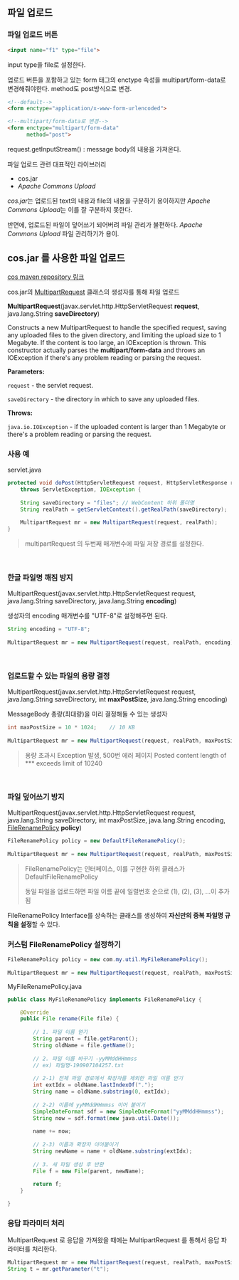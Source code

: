 ## 파일 업로드

### 파일 업로드 버튼
```html
<input name="f1" type="file">
```
input type을 file로 설정한다.

업로드 버튼을 포함하고 있는 form 태그의  enctype 속성을 multipart/form-data로 변경해줘야한다. method도 post방식으로 변경.

```html
<!--default-->
<form enctype="application/x-www-form-urlencoded">

<!--multipart/form-data로 변경-->
<form enctype="multipart/form-data"
	  method="post">
```

request.getInputStream() : message body의 내용을 가져온다.


파일 업로드 관련 대표적인 라이브러리
* cos.jar
* *Apache Commons Upload*


*cos.jar*는 업로드된 text의 내용과 file의 내용을 구분하기 용이하지만 *Apache Commons Upload*는 이를 잘 구분하지 못한다.

반면에, 업로드된 파일이 덮어쓰기 되어버려 파일 관리가 불편하다. *Apache Commons Upload* 파일 관리하기가 용이.


## cos.jar 를 사용한 파일 업로드
[cos maven repository 링크](https://mvnrepository.com/artifact/servlets.com/cos/05Nov2002)

cos.jar의 [MultipartRequest](http://www.servlets.com/cos/javadoc/com/oreilly/servlet/MultipartRequest.html) 클래스의 생성자를 통해 파일 업로드

**MultipartRequest**(javax.servlet.http.HttpServletRequest **request**, java.lang.String **saveDirectory**)

Constructs a new MultipartRequest to handle the specified request, saving any uploaded files to the given directory, and limiting the upload size to 1 Megabyte. If the content is too large, an IOException is thrown. This constructor actually parses the **multipart/form-data** and throws an IOException if there's any problem reading or parsing the request.

**Parameters:**

`request`  - the servlet request.

`saveDirectory`  - the directory in which to save any uploaded files.

**Throws:**

`java.io.IOException`  - if the uploaded content is larger than 1 Megabyte or there's a problem reading or parsing the request.



### 사용 예
servlet.java
```java
protected void doPost(HttpServletRequest request, HttpServletResponse response) 
	throws ServletException, IOException {
	
	String saveDirectory = "files";	// WebContent 하위 폴더명
	String realPath = getServletContext().getRealPath(saveDirectory);	// servlet의 실제 tomcat 구동 경로
	
	MultipartRequest mr = new MultipartRequest(request, realPath);
}
```
>multipartRequest 의 두번째 매개변수에 파일 저장 경로를 설정한다.

<br>

### 한글 파일명 깨짐 방지
MultipartRequest(javax.servlet.http.HttpServletRequest request, java.lang.String saveDirectory, java.lang.String **encoding**)

 생성자의 encoding 매개변수를 "UTF-8"로 설정해주면 된다.

```java
String encoding = "UTF-8";
		
MultipartRequest mr = new MultipartRequest(request, realPath, encoding);
```
<br>

### 업로드할 수 있는 파일의 용량 결정
MultipartRequest(javax.servlet.http.HttpServletRequest request, java.lang.String saveDirectory, int **maxPostSize**, java.lang.String encoding)

MessageBody 총량(최대량)을 미리 결정해둘 수 있는 생성자

```java
int maxPostSize = 10 * 1024;	// 10 KB
		
MultipartRequest mr = new MultipartRequest(request, realPath, maxPostSize, encoding);
```
>용량 초과시 Exception 발생, 500번 에러  페이지
>Posted content length of *** exceeds limit of 10240

<br>

### 파일 덮어쓰기 방지

MultipartRequest(javax.servlet.http.HttpServletRequest request, java.lang.String saveDirectory, int maxPostSize, java.lang.String encoding, [FileRenamePolicy](http://www.servlets.com/cos/javadoc/com/oreilly/servlet/multipart/FileRenamePolicy.html) **policy**)


```java
FileRenamePolicy policy = new DefaultFileRenamePolicy();
		
MultipartRequest mr = new MultipartRequest(request, realPath, maxPostSize, encoding, policy);
```
>FileRenamePolicy는 인터페이스, 이를 구현한 하위 클래스가 DefaultFileRenamePolicy
>
>동일 파일을 업로드하면 파일 이름 끝에 일렬번호 순으로 (1), (2), (3), ...이 추가 됨

FileRenamePolicy Interface를 상속하는 클래스를 생성하여 **자신만의 중복 파일명 규칙을 설정**할 수 있다.

### 커스텀 FileRenamePolicy 설정하기
```java
FileRenamePolicy policy = new com.my.util.MyFileRenamePolicy();
		
MultipartRequest mr = new MultipartRequest(request, realPath, maxPostSize, encoding, policy);
```
MyFileRenamePolicy.java
```java
public class MyFileRenamePolicy implements FileRenamePolicy {

	@Override
	public File rename(File file) {
	
		// 1. 파일 이름 얻기
		String parent = file.getParent();
		String oldName = file.getName();
		
		// 2. 파일 이름 바꾸기 -yyMMddHHmmss
		// ex) 파일명-190907104257.txt
		
		// 2-1) 전체 파일 경로에서 확장자를 제외한 파일 이름 얻기
		int extIdx = oldName.lastIndexOf(".");
		String name = oldName.substring(0, extIdx);
		
		// 2-2) 이름에 yyMMddHHmmss 이어 붙이기
		SimpleDateFormat sdf = new SimpleDateFormat("yyMMddHHmmss");
		String now = sdf.format(new java.util.Date());
		
		name += now;
		
		// 2-3) 이름과 확장자 이어붙이기
		String newName = name + oldName.substring(extIdx);
		
		// 3. 새 파일 생성 후 반환
		File f = new File(parent, newName);
		
		return f;
	}

}
```

### 응답 파라미터 처리
MultipartRequest 로 응답을 가져왔을 때에는 MultipartRequest 를 통해서 응답 파라미터를 처리한다.

```java
MultipartRequest mr = new MultipartRequest(request, realPath, maxPostSize, encoding, policy);
String t = mr.getParameter("t");
```
<!--stackedit_data:
eyJoaXN0b3J5IjpbLTEyODE2MDA5MTQsLTExMjY3OTY4NTIsMT
E3MjI1MTAzNywtMTE3NDY5ODE1OSwxMDk2MjUwMTcyLDEyNzk2
MzI5ODEsMTc2MTY1MTI0OSwtMTk1NDk1NzkwOCwxODE2OTA2MD
MwLC0yMDg4NzQ2NjEyXX0=
-->